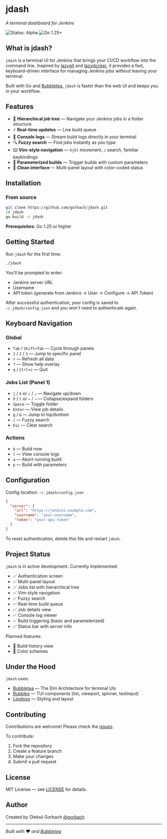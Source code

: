 # jdash

*A terminal dashboard for Jenkins*

![Status: Alpha](https://img.shields.io/badge/status-alpha-orange)
![Go 1.25+](https://img.shields.io/badge/go-1.21+-blue)

<!-- Demo GIF/screenshot will go here when available -->

## What is jdash?

`jdash` is a terminal UI for Jenkins that brings your CI/CD workflow into the command line. Inspired by [lazygit](https://github.com/jesseduffield/lazygit) and [lazydocker](https://github.com/jesseduffield/lazydocker), it provides a fast, keyboard-driven interface for managing Jenkins jobs without leaving your terminal.

Built with Go and [Bubbletea](https://github.com/charmbracelet/bubbletea), `jdash` is faster than the web UI and keeps you in your workflow.

## Features

- 🌳 **Hierarchical job tree** — Navigate your Jenkins jobs in a folder structure
- ⚡️ **Real-time updates** — Live build queue
- 📜 **Console logs** — Stream build logs directly in your terminal
- 🔍 **Fuzzy search** — Find jobs instantly as you type
- ⌨️ **Vim-style navigation** — `hjkl` movement, `/` search, familiar keybindings
- 🎯 **Parameterized builds** — Trigger builds with custom parameters
- 🎨 **Clean interface** — Multi-panel layout with color-coded status

## Installation

### From source

```bash
git clone https://github.com/gorbach/jdash.git
cd jdash
go build -o jdash
```

**Prerequisites:** Go 1.25 or higher

## Getting Started

Run `jdash` for the first time:

```bash
./jdash
```

You'll be prompted to enter:
- Jenkins server URL
- Username
- API token (generate from Jenkins → User → Configure → API Token)

After successful authentication, your config is saved to `~/.jdash/config.json` and you won't need to authenticate again.

## Keyboard Navigation

### Global
- `Tab` / `Shift+Tab` — Cycle through panels
- `1` / `2` / `3` — Jump to specific panel
- `r` — Refresh all data
- `?` — Show help overlay
- `q` / `Ctrl+c` — Quit

### Jobs List (Panel 1)
- `j` / `k` or `↑` / `↓` — Navigate up/down
- `h` / `l` or `←` / `→` — Collapse/expand folders
- `Space` — Toggle folder
- `Enter` — View job details
- `g` / `G` — Jump to top/bottom
- `/` — Fuzzy search
- `Esc` — Clear search

### Actions
- `b` — Build now
- `l` — View console logs
- `a` — Abort running build
- `p` — Build with parameters

## Configuration

Config location: `~/.jdash/config.json`

```json
{
  "server": {
    "url": "https://jenkins.example.com",
    "username": "your-username",
    "token": "your-api-token"
  }
}
```

To reset authentication, delete this file and restart `jdash`.

## Project Status

`jdash` is in active development. Currently implemented:

- ✅ Authentication screen
- ✅ Multi-panel layout
- ✅ Jobs list with hierarchical tree
- ✅ Vim-style navigation
- ✅ Fuzzy search
- ✅ Real-time build queue
- ✅ Job details view
- ✅ Console log viewer
- ✅ Build triggering (basic and parameterized)
- ✅ Status bar with server info

Planned features:

- 🔄 Build history view
- 🔄 Color schemes

## Under the Hood

`jdash` uses:

- [Bubbletea](https://github.com/charmbracelet/bubbletea) — The Elm Architecture for terminal UIs
- [Bubbles](https://github.com/charmbracelet/bubbles) — TUI components (list, viewport, spinner, textinput)
- [Lipgloss](https://github.com/charmbracelet/lipgloss) — Styling and layout

## Contributing

Contributions are welcome! Please check the [issues](https://github.com/gorbach/jdash/issues).

To contribute:
1. Fork the repository
2. Create a feature branch
3. Make your changes
4. Submit a pull request

## License

MIT License — see [LICENSE](LICENSE) for details.

## Author

Created by Oleksii Gorbach [@gorbach](https://github.com/gorbach)

---

*Built with ❤️ and [Bubbletea](https://github.com/charmbracelet/bubbletea)*
